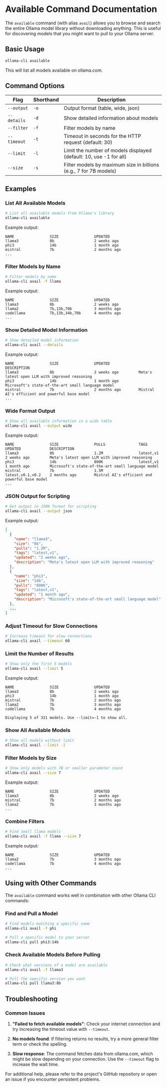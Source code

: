 # Available Command Documentation

The `available` command (with alias `avail`) allows you to browse and search the entire Ollama model library without downloading anything. This is useful for discovering models that you might want to pull to your Ollama server.

## Basic Usage

```bash
ollama-cli available
```

This will list all models available on ollama.com.

## Command Options

| Flag | Shorthand | Description |
|------|-----------|-------------|
| `--output` | `-o` | Output format (table, wide, json) |
| `--details` | `-d` | Show detailed information about models |
| `--filter` | `-f` | Filter models by name |
| `--timeout` | `-t` | Timeout in seconds for the HTTP request (default: 30) |
| `--limit` | `-l` | Limit the number of models displayed (default: 10, use -1 for all) |
| `--size` | `-s` | Filter models by maximum size in billions (e.g., 7 for 7B models) |

## Examples

### List All Available Models

```bash
# List all available models from Ollama's library
ollama-cli available
```

Example output:
```
NAME                SIZE                UPDATED
llama3              8b                  2 weeks ago
phi3                14b                 1 month ago
mistral             7b                  2 months ago
...
```

### Filter Models by Name

```bash
# Filter models by name
ollama-cli avail -f llama
```

Example output:
```
NAME                SIZE                UPDATED
llama3              8b                  2 weeks ago
llama2              7b,13b,70b          3 months ago
codellama           7b,13b,34b,70b      4 months ago
...
```

### Show Detailed Model Information

```bash
# Show detailed model information
ollama-cli avail --details
```

Example output:
```
NAME                SIZE                UPDATED             DESCRIPTION
llama3              8b                  2 weeks ago         Meta's latest open LLM with improved reasoning
phi3                14b                 1 month ago         Microsoft's state-of-the-art small language model
mistral             7b                  2 months ago        Mistral AI's efficient and powerful base model
...
```

### Wide Format Output

```bash
# Show all available information in a wide table
ollama-cli avail --output wide
```

Example output:
```
NAME                SIZE                PULLS               TAGS                UPDATED             DESCRIPTION
llama3              8b                  1.2M                latest,v1           2 weeks ago         Meta's latest open LLM with improved reasoning
phi3                14b                 800K                latest,v1           1 month ago         Microsoft's state-of-the-art small language model
mistral             7b                  1.5M                latest,v0.1,v0.2    2 months ago        Mistral AI's efficient and powerful base model
...
```

### JSON Output for Scripting

```bash
# Get output in JSON format for scripting
ollama-cli avail --output json
```

Example output:
```json
[
  {
    "name": "llama3",
    "size": "8b",
    "pulls": "1.2M",
    "tags": "latest,v1",
    "updated": "2 weeks ago",
    "description": "Meta's latest open LLM with improved reasoning"
  },
  {
    "name": "phi3",
    "size": "14b",
    "pulls": "800K",
    "tags": "latest,v1",
    "updated": "1 month ago",
    "description": "Microsoft's state-of-the-art small language model"
  },
  ...
]
```

### Adjust Timeout for Slow Connections

```bash
# Increase timeout for slow connections
ollama-cli avail --timeout 60
```

### Limit the Number of Results

```bash
# Show only the first 5 models
ollama-cli avail --limit 5
```

Example output:
```
NAME                SIZE                UPDATED
llama3              8b                  2 weeks ago
phi3                14b                 1 month ago
mistral             7b                  2 months ago
llama2              7b                  3 months ago
codellama           7b                  4 months ago

Displaying 5 of 321 models. Use --limit=-1 to show all.
```

### Show All Available Models

```bash
# Show all models without limit
ollama-cli avail --limit -1
```

### Filter Models by Size

```bash
# Show only models with 7B or smaller parameter count
ollama-cli avail --size 7
```

Example output:
```
NAME                SIZE                UPDATED
llama3              8b                  2 weeks ago
mistral             7b                  2 months ago
llama2              7b                  3 months ago
...
```

### Combine Filters

```bash
# Find small llama models
ollama-cli avail -f llama --size 7
```

Example output:
```
NAME                SIZE                UPDATED
llama2              7b                  3 months ago
codellama           7b                  4 months ago
...
```

## Using with Other Commands

The `available` command works well in combination with other Ollama CLI commands:

### Find and Pull a Model

```bash
# Find models matching a specific name
ollama-cli avail -f phi

# Pull a specific model to your server
ollama-cli pull phi3:14b
```

### Check Available Models Before Pulling

```bash
# Check what versions of a model are available
ollama-cli avail -f llama3

# Pull the specific version you want
ollama-cli pull llama3:8b
```

## Troubleshooting

### Common Issues

1. **"Failed to fetch available models"**: Check your internet connection and try increasing the timeout value with `--timeout`.

2. **No models found**: If filtering returns no results, try a more general filter term or check the spelling.

3. **Slow response**: The command fetches data from ollama.com, which might be slow depending on your connection. Use the `--timeout` flag to increase the wait time.

For additional help, please refer to the project's GitHub repository or open an issue if you encounter persistent problems.
